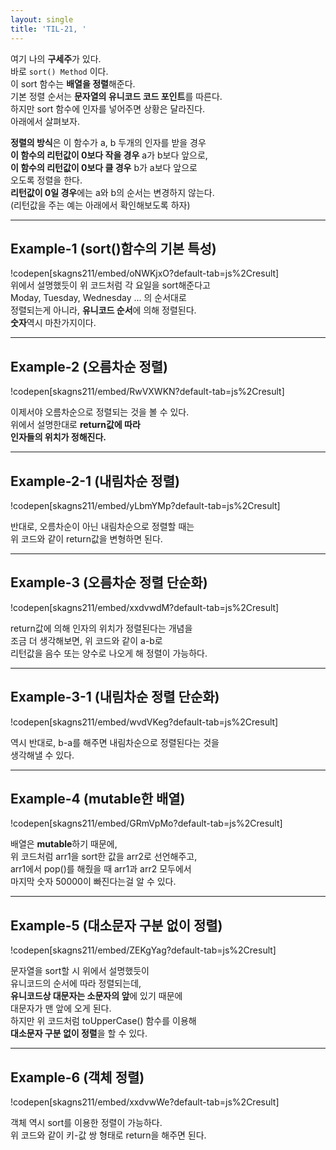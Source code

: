 ```yaml
---
layout: single
title: 'TIL-21, '
---
```


여기 나의 **구세주**가 있다.  
바로 `sort() Method` 이다.  
이 sort 함수는 **배열을 정렬**해준다.  
기본 정렬 순서는 **문자열의 유니코드 코드 포인트**를 따른다.  
하지만 sort 함수에 인자를 넣어주면 상황은 달라진다.  
아래에서 살펴보자.  

>
**정렬의 방식**은 이 함수가 a, b 두개의 인자를 받을 경우  
**이 함수의 리턴값이 0보다 작을 경우** a가 b보다 앞으로,  
**이 함수의 리턴값이 0보다 클 경우** b가 a보다 앞으로  
오도록 정렬을 한다.  
**리턴값이 0일 경우**에는 a와 b의 순서는 변경하지 않는다.  
(리턴값을 주는 예는 아래에서 확인해보도록 하자)  


***  
<h2>Example-1 (sort()함수의 기본 특성)</h2>  

!codepen[skagns211/embed/oNWKjxO?default-tab=js%2Cresult]  
위에서 설명했듯이 위 코드처럼 각 요일을 sort해준다고  
Moday, Tuesday, Wednesday ... 의 순서대로  
정렬되는게 아니라, **유니코드 순서**에 의해 정렬된다.  
**숫자**역시 마찬가지이다.  
***  

<h2>Example-2 (오름차순 정렬)</h2>  

!codepen[skagns211/embed/RwVXWKN?default-tab=js%2Cresult]  

이제서야 오름차순으로 정렬되는 것을 볼 수 있다.  
위에서 설명한대로 **return값에 따라  
인자들의 위치가 정해진다.**  

***  
<h2>Example-2-1 (내림차순 정렬)</h2>  

!codepen[skagns211/embed/yLbmYMp?default-tab=js%2Cresult]  

반대로, 오름차순이 아닌 내림차순으로 정렬할 때는  
위 코드와 같이 return값을 변형하면 된다.  

***  
<h2>Example-3 (오름차순 정렬 단순화)</h2>  

!codepen[skagns211/embed/xxdvwdM?default-tab=js%2Cresult]  

return값에 의해 인자의 위치가 정렬된다는 개념을  
조금 더 생각해보면, 위 코드와 같이 a-b로  
리턴값을 음수 또는 양수로 나오게 해 정렬이 가능하다.  
***  

<h2>Example-3-1 (내림차순 정렬 단순화)</h2>  

!codepen[skagns211/embed/wvdVKeg?default-tab=js%2Cresult]  

역시 반대로, b-a를 해주면 내림차순으로 정렬된다는 것을  
생각해낼 수 있다.  
***  

<h2>Example-4 (mutable한 배열)</h2>  

!codepen[skagns211/embed/GRmVpMo?default-tab=js%2Cresult]  

배열은 **mutable**하기 때문에,  
위 코드처럼 arr1을 sort한 값을 arr2로 선언해주고,  
arr1에서 pop()를 해줬을 때 arr1과 arr2 모두에서  
마지막 숫자 50000이 빠진다는걸 알 수 있다.  
***  

<h2>Example-5 (대소문자 구분 없이 정렬)</h2>  

!codepen[skagns211/embed/ZEKgYag?default-tab=js%2Cresult]  

문자열을 sort할 시 위에서 설명했듯이  
유니코드의 순서에 따라 정렬되는데,  
**유니코드상 대문자는 소문자의 앞**에 있기 때문에  
대문자가 맨 앞에 오게 된다.  
하지만 위 코드처럼 toUpperCase() 함수를 이용해  
**대소문자 구분 없이 정렬**을 할 수 있다.  
***  

<h2>Example-6 (객체 정렬)</h2>  

!codepen[skagns211/embed/xxdvwWe?default-tab=js%2Cresult]  

객체 역시 sort를 이용한 정렬이 가능하다.  
위 코드와 같이 키-값 쌍 형태로 return을 해주면 된다.



